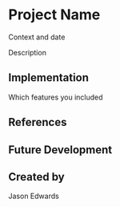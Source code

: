 # Project Name
Context and date

Description

## Implementation
Which features you included

## References

## Future Development

## Created by
Jason Edwards
